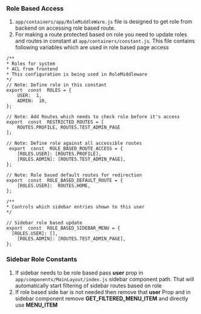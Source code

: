 ### Role Based Access

1.  `app/containers/app/RoleMiddleWare.js` file is designed to get role from backend on accessing role based route.
2.  For making a route protected based on role you need to update roles and routes in constant at `app/containers/constant.js`. This file contains following variables which are used in role based page access

```
/**
* Roles for system
* ACL from frontend
* This configuration is being used in RoleMiddleware
*/
// Note: Define role in this constant
export  const  ROLES = {
	USER:  1,
	ADMIN:  10,
};

// Note: Add Routes which needs to check role before it's access
export  const  RESTRICTED_ROUTES = [
	ROUTES.PROFILE, ROUTES.TEST_ADMIN_PAGE
];

// Note: Define role against all accessible routes
 export  const  ROLE_BASED_ROUTE_ACCESS = {
	[ROLES.USER]: [ROUTES.PROFILE],
	[ROLES.ADMIN]: [ROUTES.TEST_ADMIN_PAGE],
};

// Note: Role based default routes for redirection
export  const  ROLE_BASED_DEFAULT_ROUTE = {
    [ROLES.USER]:  ROUTES.HOME,
};

/**
* Controls which sidebar entries shown to this user
*/

// Sidebar role based update
export  const  ROLE_BASED_SIDEBAR_MENU = {
  [ROLES.USER]: [],
	[ROLES.ADMIN]: [ROUTES.TEST_ADMIN_PAGE],
};
```

### Sidebar Role Constants

1. If sidebar needs to be role based pass **user** prop in `app/components/MainLayout/index.js` sidebar component path. That will automatically start filtering of sidebar routes based on role
2. If role based side bar is not needed then remove that **user** Prop and in sidebar component remove **GET_FILTERED_MENU_ITEM** and directly use **MENU_ITEM**
